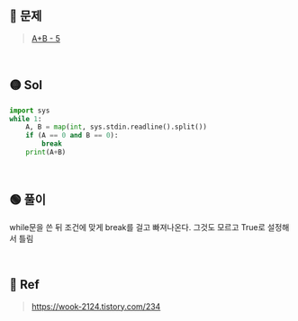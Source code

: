 ## 🔴 문제
> [A+B - 5](https://www.acmicpc.net/problem/10952)

<br/>

## 🟡 Sol
```python
import sys
while 1:
    A, B = map(int, sys.stdin.readline().split())
    if (A == 0 and B == 0):
        break
    print(A+B)
```
<br/>

## 🟢 풀이
while문을 쓴 뒤 조건에 맞게 break를 걸고 빠져나온다.
그것도 모르고 True로 설정해서 틀림

<br/>

## 🔵 Ref
> https://wook-2124.tistory.com/234